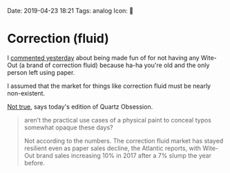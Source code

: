Date: 2019-04-23 18:21
Tags: analog
Icon: 🔗

# Correction (fluid)

I [commented yesterday](/2019/a-coworker-just-came-into-my-office-and-asked-if-i-had-any-wite-out-and-when-i-told-him-i-did-not-he) about being made fun of for not having any Wite-Out (a brand of correction fluid) because ha-ha you're old and the only person left using paper.

I assumed that the market for things like correction fluid must be nearly non-existent.

[Not true](https://qz.com/emails/quartz-obsession/1602273/), says today's edition of Quartz Obsession.

> aren’t the practical use cases of a physical paint to conceal typos somewhat opaque these days?
> 
> Not according to the numbers. The correction fluid market has stayed resilient even as paper sales decline, the Atlantic reports, with Wite-Out brand sales increasing 10% in 2017 after a 7% slump the year before.

